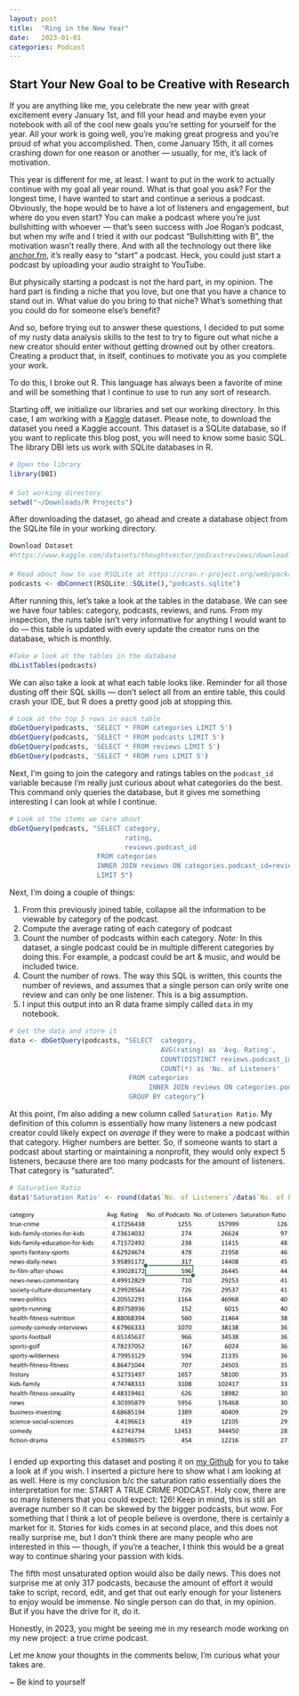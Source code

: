 ```yaml
---
layout: post
title:  "Ring in the New Year"
date:   2023-01-01
categories: Podcast
---
```


## Start Your New Goal to be Creative with Research
If you are anything like me, you celebrate the new year with great excitement every January 1st, and fill your head and maybe even your notebook with all of the cool new goals you’re setting for yourself for the year. All your work is going well, you’re making great progress and you’re proud of what you accomplished. Then, come January 15th, it all comes crashing down for one reason or another — usually, for me, it’s lack of motivation.

This year is different for me, at least. I want to put in the work to actually continue with my goal all year round. What is that goal you ask? For the longest time, I have wanted to start and continue a serious a podcast. Obviously, the hope would be to have a lot of listeners and engagement, but where do you even start? You can make a podcast where you’re just bullshitting with whoever — that’s seen success with Joe Rogan’s podcast, but when my wife and I tried it with our podcast “Bullshitting with B”, the motivation wasn’t really there.  And with all the technology out there like [anchor.fm](https://anchor.fm/), it’s really easy to “start” a podcast. Heck, you could just start a podcast by uploading your audio straight to YouTube. 

But physically starting a podcast is not the hard part, in my opinion.  The hard part is finding a niche that you love, but one that you have a chance to stand out in. What value do you bring to that niche? What’s something that you could do for someone else’s benefit? 

And so, before trying out to answer these questions, I decided to put some of my rusty data analysis skills to the test to try to figure out what niche a new creator should enter without getting drowned out by other creators. Creating a product that, in itself, continues to motivate you as you complete your work.

To do this, I broke out R. This language has always been a favorite of mine and will be something that I continue to use to run any sort of research.

Starting off, we initialize our libraries and set our working directory. In this case, I am working with a [Kaggle](https://www.kaggle.com/datasets/thoughtvector/podcastreviews/download?datasetVersionNumber=27) dataset. Please note, to download the dataset you need a Kaggle account. This dataset is a SQLite database, so if you want to replicate this blog post, you will need to know some basic SQL. The library DBI lets us work with SQLite databases in R.

```r
# Open the library
library(DBI)

# Set working directory
setwd("~/Downloads/R Projects")
```

After downloading the dataset, go ahead and create a database object from the SQLite file in your working directory.

```r
Download Dataset
#https://www.kaggle.com/datasets/thoughtvector/podcastreviews/download?datasetVersionNumber=27

# Read about how to use RSQLite at https://cran.r-project.org/web/packages/RSQLite/vignettes/RSQLite.html
podcasts <- dbConnect(RSQLite::SQLite(),"podcasts.sqlite")
```

After running this, let’s take a look at the tables in the database. We can see we have four tables: category, podcasts, reviews, and runs. From my inspection, the runs table isn’t very informative for anything I would want to do — this table is updated with every update the creator runs on the database, which is monthly.

```r
#Take a look at the tables in the database
dbListTables(podcasts)
```

We can also take a look at what each table looks like. Reminder for all those dusting off their SQL skills — don’t select all from an entire table, this could crash your IDE, but R does a pretty good job at stopping this.

```r
# Look at the top 5 rows in each table
dbGetQuery(podcasts, 'SELECT * FROM categories LIMIT 5')
dbGetQuery(podcasts, 'SELECT * FROM podcasts LIMIT 5')
dbGetQuery(podcasts, 'SELECT * FROM reviews LIMIT 5')
dbGetQuery(podcasts, 'SELECT * FROM runs LIMIT 5')
```

Next, I’m going to join the category and ratings tables on the `podcast_id` variable because I’m really just curious about what categories do the best. This command only queries the database, but it gives me something interesting I can look at while I continue.

```r
# Look at the items we care about
dbGetQuery(podcasts, "SELECT category,
                             rating, 
                             reviews.podcast_id
                      FROM categories
                      INNER JOIN reviews ON categories.podcast_id=reviews.podcast_id
                      LIMIT 5")
```

Next, I’m doing a couple of things:

1. From this previously joined table, collapse all the information to be viewable by category of the podcast.
2. Compute the average rating of each category of podcast
3. Count the number of podcasts within each category. _Note:_ In this dataset, a single podcast could be in multiple different categories by doing this. For example, a podcast could be art & music, and would be included twice.
4. Count the number of rows. The way this SQL is written, this counts the number of reviews, and assumes that a single person can only write one review and can only be one listener. This is a big assumption.
5. I input this output into an R data frame simply called `data` in my notebook.

```r
# Get the data and store it
data <- dbGetQuery(podcasts, "SELECT  category,
                                      AVG(rating) as 'Avg. Rating',
                                      COUNT(DISTINCT reviews.podcast_id) as 'No. of Podcasts',
                                      COUNT(*) as 'No. of Listeners'
                              FROM categories
                                   INNER JOIN reviews ON categories.podcast_id=reviews.podcast_id
                              GROUP BY category")
```

At this point, I’m also adding a new column called `Saturation Ratio`. My definition of this column is essentially how many listeners a new podcast creator could likely expect on _average_ if they were to make a podcast within that category. Higher numbers are better. So, if someone wants to start a podcast about starting or maintaining a nonprofit, they would only expect 5 listeners, because there are too many podcasts for the amount of listeners. That category is “saturated”.

```r
# Saturation Ratio
data$'Saturation Ratio' <- round(data$`No. of Listeners`/data$`No. of Podcasts`,0)
```

![](assets/images/BlogPosts/Podcast01.01.23/csv.jpg)

I ended up exporting this dataset and posting it on [my Github](https://github.com/JohnGermano/Projects/blob/master/Podcasts%2001.01.23/podcasts.csv) for you to take a look at if you wish. I inserted a picture here to show what I am looking at as well. Here is my conclusion b/c the saturation ratio essentially does the interpretation for me: START A TRUE CRIME PODCAST. Holy cow, there are so many listeners that you could expect: 126! Keep in mind, this is still an average number so it can be skewed by the bigger podcasts, but wow. For something that I think a lot of people believe is overdone, there is certainly a market for it. Stories for kids comes in at second place, and this does not really surprise me, but I don’t think there are many people who are interested in this — though, if you’re a teacher, I think this would be a great way to continue sharing your passion with kids. 

The fifth most unsaturated option would also be daily news. This does not surprise me at only 317 podcasts, because the amount of effort it would take to script, record, edit, and get that out early enough for your listeners to enjoy would be immense. No single person can do that, in my opinion. But if you have the drive for it, do it.

Honestly, in 2023, you might be seeing me in my research mode working on my new project: a true crime podcast.

Let me know your thoughts in the comments below, I’m curious what your takes are.

~ Be kind to yourself
